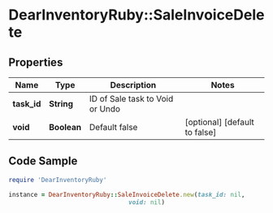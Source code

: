 # DearInventoryRuby::SaleInvoiceDelete

## Properties

Name | Type | Description | Notes
------------ | ------------- | ------------- | -------------
**task_id** | **String** | ID of Sale task to Void or Undo | 
**void** | **Boolean** | Default false | [optional] [default to false]

## Code Sample

```ruby
require 'DearInventoryRuby'

instance = DearInventoryRuby::SaleInvoiceDelete.new(task_id: nil,
                                 void: nil)
```



